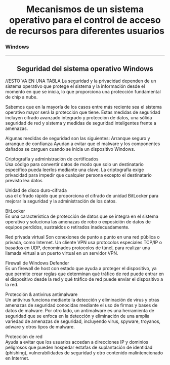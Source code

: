<h1 align=center>Mecanismos de un sistema operativo para el control de acceso de recursos para diferentes usuarios </h1>


<h3>Windows</h3>
<hr>
<h2 align=center>Seguridad del sistema operativo Windows</h2>

//ESTO VA EN UNA TABLA
La seguridad y la privacidad dependen de un sistema operativo que protege el sistema y la información desde el momento en que se inicia, lo que proporciona una protección fundamental de chip a nube. 

Sabemos que en la mayoría de los casos entre más reciente sea el sistema operativo mayor será la protección que tiene.
Estas medidas de seguridad incluyen cifrado avanzado integrado y protección de datos, una sólida seguridad de red y sistema y medidas de seguridad inteligentes frente a amenazas.

Algunas medidas de seguridad son las siguientes:
Arranque seguro y arranque de confianza	
Ayudan a evitar que el malware y los componentes dañados se carguen cuando se inicia un dispositivo Windows.

Criptografía y administración de certificados	
Usa código para convertir datos de modo que solo un destinatario especifico pueda leerlos mediante una clave.
La criptografía exige privacidad para impedir que cualquier persona excepto el destinatario previsto lea datos

Unidad de disco duro-cifrada	
usa el cifrado rápido que proporciona el cifrado de unidad BitLocker para mejorar la seguridad y la administración de los datos.

BitLocker	
Es una característica de protección de datos que se integra en el sistema operativo y soluciona las amenazas de robo o exposición de datos de equipos perdidos, sustraídos o retirados inadecuadamente. 

Red privada virtual	
Son conexiones de punto a punto en una red pública o privada, como Internet. Un cliente VPN usa protocolos especiales TCP/IP o basados en UDP, denominados protocolos de túnel, para realizar una llamada virtual a un puerto virtual en un servidor VPN.

Firewall de Windows Defender	
Es un firewall de host con estado que ayuda a proteger el dispositivo, ya que permite crear reglas que determinan qué tráfico de red puede entrar en el dispositivo desde la red y qué tráfico de red puede enviar el dispositivo a la red.

Protección & antivirus antimalware	
Un antivirus funciona mediante la detección y eliminación de virus y otras amenazas de seguridad conocidas mediante el uso de firmas y bases de datos de malware.
Por otro lado, un antimalware es una herramienta de seguridad que se enfoca en la detección y eliminación de una amplia variedad de amenazas de seguridad, incluyendo virus, spyware, troyanos, adware y otros tipos de malware.

Protección de red	 
Ayuda a evitar que los usuarios accedan a direcciones IP y dominios peligrosos que pueden hospedar estafas de suplantación de identidad (phishing), vulnerabilidades de seguridad y otro contenido malintencionado en Internet. 

